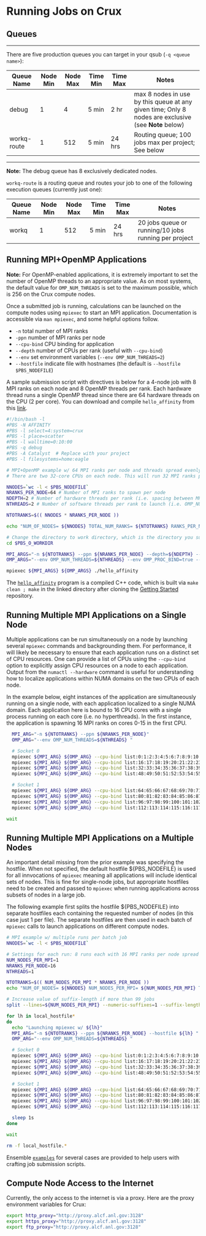 # Running Jobs on Crux

## Queues

*******

There are five production queues you can target in your qsub (`-q <queue name>`):

| Queue Name    | Node Min | Node Max | Time Min | Time Max | Notes                                                                                                |
|---------------|----------|----------|----------|----------|------------------------------------------------------------------------------------------------------|
| debug         | 1        | 4        | 5 min    | 2 hr     | max 8 nodes in use by this queue at any given time; Only 8 nodes are exclusive (see **Note** below) |
| workq-route   | 1       | 512      | 5 min    | 24 hrs   | Routing queue; 100 jobs max per project; See below                                                                             |                        |

******

**Note:** The debug queue has 8 exclusively dedicated nodes.

`workq-route` is a routing queue and routes your job to one of the following execution queues (currently just one):

| Queue Name      | Node Min | Node Max | Time Min | Time Max | Notes                                  |
|-----------------|----------|----------|----------|----------|----------------------------------------|
| workq           | 1        | 512      | 5 min    | 24 hrs   | 20 jobs queue or running/10 jobs running per project


## Running MPI+OpenMP Applications

**Note:** For OpenMP-enabled applications, it is extremely important to set the number of OpenMP threads to an appropriate value. As on most systems, the default value for `OMP_NUM_THREADS` is set to the maximum possible, which is 256 on the Crux compute nodes.

Once a submitted job is running, calculations can be launched on the compute nodes using `mpiexec` to start an MPI application. Documentation is accessible via `man mpiexec`, and some helpful options follow.

* `-n` total number of MPI ranks
* `-ppn` number of MPI ranks per node
* `--cpu-bind` CPU binding for application
* `--depth` number of CPUs per rank (useful with `--cpu-bind`)
* `--env` set environment variables (`--env OMP_NUM_THREADS=2`)
* `--hostfile` indicate file with hostnames (the default is `--hostfile $PBS_NODEFILE`)

A sample submission script with directives is below for a 4-node job with 8 MPI ranks on each node and 8 OpenMP threads per rank. Each hardware thread runs a single OpenMP thread since there are 64 hardware threads on the CPU (2 per core).
You can download and compile `hello_affinity` from this [link](https://github.com/argonne-lcf/GettingStarted/tree/master/Examples/Polaris/affinity).

```bash
#!/bin/bash -l
#PBS -N AFFINITY
#PBS -l select=4:system=crux
#PBS -l place=scatter
#PBS -l walltime=0:10:00
#PBS -q debug
#PBS -A Catalyst  # Replace with your project
#PBS -l filesystems=home:eagle

# MPI+OpenMP example w/ 64 MPI ranks per node and threads spread evenly across cores
# There are two 32-core CPUs on each node. This will run 32 MPI ranks per CPU, 2 OpenMP threads per rank, and each thread bound to a single core.

NNODES=`wc -l < $PBS_NODEFILE`
NRANKS_PER_NODE=64 # Number of MPI ranks to spawn per node
NDEPTH=2 # Number of hardware threads per rank (i.e. spacing between MPI ranks)
NTHREADS=2 # Number of software threads per rank to launch (i.e. OMP_NUM_THREADS)

NTOTRANKS=$(( NNODES * NRANKS_PER_NODE ))

echo "NUM_OF_NODES= ${NNODES} TOTAL_NUM_RANKS= ${NTOTRANKS} RANKS_PER_NODE= ${NRANKS_PER_NODE} THREADS_PER_RANK= ${NTHREADS}"

# Change the directory to work directory, which is the directory you submit the job.
cd $PBS_O_WORKDIR

MPI_ARGS="-n ${NTOTRANKS} --ppn ${NRANKS_PER_NODE} --depth=${NDEPTH} --cpu-bind depth "
OMP_ARGS="--env OMP_NUM_THREADS=${NTHREADS} --env OMP_PROC_BIND=true --env OMP_PLACES=cores "

mpiexec ${MPI_ARGS} ${OMP_ARGS} ./hello_affinity
```

The [`hello_affinity`](https://github.com/argonne-lcf/GettingStarted/tree/master/Examples/Crux/affinity_omp) program is a compiled C++ code, which is built via `make clean ; make` in the linked directory after cloning the [Getting Started](https://github.com/argonne-lcf/GettingStarted) repository.

## Running Multiple MPI Applications on a Single Node

Multiple applications can be run simultaneously on a node by launching several `mpiexec` commands and backgrounding them. For performance, it will likely be necessary to ensure that each application runs on a distinct set of CPU resources. One can provide a list of CPUs using the `--cpu-bind` option to explicitly assign CPU resources on a node to each application. Output from the `numactl --hardware` command is useful for understanding how to localize applications within NUMA domains on the two CPUs of each node. 

In the example below, eight instances of the application are simultaneously running on a single node, with each application localized to a single NUMA domain. Each application here is bound to 16 CPU cores with a single process running on each core (i.e. no hyperthreads). In the first instance, the application is spawning 16 MPI ranks on cores 0-15 in the first CPU. 

```bash
  MPI_ARG="-n ${NTOTRANKS} --ppn ${NRANKS_PER_NODE}"
  OMP_ARG="--env OMP_NUM_THREADS=${NTHREADS} "

  # Socket 0
  mpiexec ${MPI_ARG} ${OMP_ARG} --cpu-bind list:0:1:2:3:4:5:6:7:8:9:10:11:12:13:14:15 ./hello_affinity &
  mpiexec ${MPI_ARG} ${OMP_ARG} --cpu-bind list:16:17:18:19:20:21:22:23:24:25:26:27:28:29:30:31 ./hello_affinity &
  mpiexec ${MPI_ARG} ${OMP_ARG} --cpu-bind list:32:33:34:35:36:37:38:39:40:41:42:43:44:45:46:47 ./hello_affinity &
  mpiexec ${MPI_ARG} ${OMP_ARG} --cpu-bind list:48:49:50:51:52:53:54:55:56:57:58:59:60:61:62:63 ./hello_affinity &

  # Socket 1
  mpiexec ${MPI_ARG} ${OMP_ARG} --cpu-bind list:64:65:66:67:68:69:70:71:72:73:74:75:76:77:78:79 ./hello_affinity &
  mpiexec ${MPI_ARG} ${OMP_ARG} --cpu-bind list:80:81:82:83:84:85:86:87:88:89:90:91:92:93:94:95 ./hello_affinity &
  mpiexec ${MPI_ARG} ${OMP_ARG} --cpu-bind list:96:97:98:99:100:101:102:103:104:105:106:107:108:109:110:111 ./hello_affinity &
  mpiexec ${MPI_ARG} ${OMP_ARG} --cpu-bind list:112:113:114:115:116:117:118:119:120:121:122:123:124:125:126:127 ./hello_affinity &

wait
```

## Running Multiple MPI Applications on a Multiple Nodes

An important detail missing from the prior example was specifying the hostfile. When not specified, the default hostfile ${PBS_NODEFILE} is used for all innvocations of `mpiexec` meaning all applications will include identical sets of nodes. This is fine for single-node jobs, but appropriate hostfiles need to be created and passed to `mpiexec` when running applications across subsets of nodes in a large job.

The following example first splits the hostfile ${PBS_NODEFILE} into separate hostfiles each containing the requested number of nodes (in this case just 1 per file). The separate hostfiles are then used in each batch of `mpiexec` calls to launch applications on different compute nodes.

```bash
# MPI example w/ multiple runs per batch job
NNODES=`wc -l < $PBS_NODEFILE`

# Settings for each run: 8 runs each with 16 MPI ranks per node spread evenly across specified subset of cores
NUM_NODES_PER_MPI=1
NRANKS_PER_NODE=16
NTHREADS=1

NTOTRANKS=$(( NUM_NODES_PER_MPI * NRANKS_PER_NODE ))
echo "NUM_OF_NODES= ${NNODES} NUM_NODES_PER_MPI= ${NUM_NODES_PER_MPI} TOTAL_NUM_RANKS= ${NTOTRANKS} RANKS_PER_NODE= ${NRANKS_PER_NODE} THREADS_PER_RANK= ${NTHREADS}"

# Increase value of suffix-length if more than 99 jobs
split --lines=${NUM_NODES_PER_MPI} --numeric-suffixes=1 --suffix-length=2 $PBS_NODEFILE local_hostfile.

for lh in local_hostfile*
do
  echo "Launching mpiexec w/ ${lh}"
  MPI_ARG="-n ${NTOTRANKS} --ppn ${NRANKS_PER_NODE} --hostfile ${lh} "
  OMP_ARG="--env OMP_NUM_THREADS=${NTHREADS} "

  # Socket 0
  mpiexec ${MPI_ARG} ${OMP_ARG} --cpu-bind list:0:1:2:3:4:5:6:7:8:9:10:11:12:13:14:15 ./hello_affinity &
  mpiexec ${MPI_ARG} ${OMP_ARG} --cpu-bind list:16:17:18:19:20:21:22:23:24:25:26:27:28:29:30:31 ./hello_affinity &
  mpiexec ${MPI_ARG} ${OMP_ARG} --cpu-bind list:32:33:34:35:36:37:38:39:40:41:42:43:44:45:46:47 ./hello_affinity &
  mpiexec ${MPI_ARG} ${OMP_ARG} --cpu-bind list:48:49:50:51:52:53:54:55:56:57:58:59:60:61:62:63 ./hello_affinity &

  # Socket 1
  mpiexec ${MPI_ARG} ${OMP_ARG} --cpu-bind list:64:65:66:67:68:69:70:71:72:73:74:75:76:77:78:79 ./hello_affinity &
  mpiexec ${MPI_ARG} ${OMP_ARG} --cpu-bind list:80:81:82:83:84:85:86:87:88:89:90:91:92:93:94:95 ./hello_affinity &
  mpiexec ${MPI_ARG} ${OMP_ARG} --cpu-bind list:96:97:98:99:100:101:102:103:104:105:106:107:108:109:110:111 ./hello_affinity &
  mpiexec ${MPI_ARG} ${OMP_ARG} --cpu-bind list:112:113:114:115:116:117:118:119:120:121:122:123:124:125:126:127 ./hello_affinity &

  sleep 1s
done

wait

rm -f local_hostfile.*
```

Ensemble [`examples`](https://github.com/argonne-lcf/GettingStarted/tree/master/Examples/Crux/ensemble) for several cases are provided to help users with crafting job submission scripts.

## Compute Node Access to the Internet

Currently, the only access to the internet is via a proxy. Here are the proxy environment variables for Crux:

```bash
export http_proxy="http://proxy.alcf.anl.gov:3128"
export https_proxy="http://proxy.alcf.anl.gov:3128"
export ftp_proxy="http://proxy.alcf.anl.gov:3128"
```
